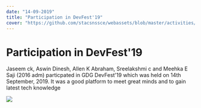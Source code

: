 ```yaml
---
date: "14-09-2019"
title: "Participation in DevFest'19"
cover: "https://github.com/stacsnssce/webassets/blob/master/activities/devfest.jpg?raw=true"
---
```

# Participation in DevFest'19

Jaseem ck, Aswin Dinesh, Allen K Abraham, Sreelakshmi c and Meehka E Saji (2016 adm) particpated in GDG  DevFest'19 which was held on 14th September,  2019. It was a good platform to meet great minds and to gain latest tech knowledge  

![](https://github.com/stacsnssce/webassets/blob/master/activities/devfest.jpg?raw=true)  

